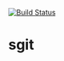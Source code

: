 [![Build Status](https://travis-ci.com/deltonvaz/sgit.svg?branch=master)](https://travis-ci.com/deltonvaz/sgit)
# sgit